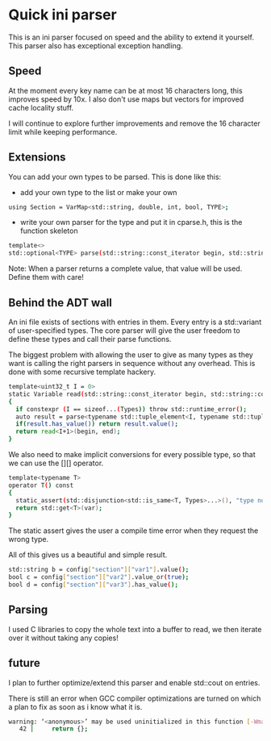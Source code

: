 # Quick ini parser

This is an ini parser focused on speed and the ability to extend it yourself. This parser also has exceptional exception handling.

## Speed

At the moment every key name can be at most 16 characters long, this improves speed by 10x. I also don't use maps but vectors for improved cache locality stuff.

I will continue to explore further improvements and remove the 16 character limit while keeping performance.

## Extensions

You can add your own types to be parsed. This is done like this:
* add your own type to the list or make your own
```bash 
using Section = VarMap<std::string, double, int, bool, TYPE>;
```
* write your own parser for the type and put it in cparse.h, this is the function skeleton
```bash 
template<>
std::optional<TYPE> parse(std::string::const_iterator begin, std::string::const_iterator end) noexcept {}
```

Note: When a parser returns a complete value, that value will be used. Define them with care!

## Behind the ADT wall
An ini file exists of sections with entries in them. Every entry is a std::variant of user-specified types. The core parser will give the user freedom to define these types and call their parse functions.

The biggest problem with allowing the user to give as many types as they want is calling the right parsers in sequence without any overhead. This is done with some recursive template hackery.

```bash
template<uint32_t I = 0>  
static Variable read(std::string::const_iterator begin, std::string::const_iterator end)  
{  
  if constexpr (I == sizeof...(Types)) throw std::runtime_error();
  auto result = parse<typename std::tuple_element<I, typename std::tuple<Types...>>::type>(begin, end);  
  if(result.has_value()) return result.value();  
  return read<I+1>(begin, end);  
}
  ```

We also need to make implicit conversions for every possible type, so that we can use the [][] operator.

```bash
template<typename T>  
operator T() const  
{  
  static_assert(std::disjunction<std::is_same<T, Types>...>(), "type not supported");  
  return std::get<T>(var);  
}
  ```

The static assert gives the user a compile time error when they request the wrong type.

All of this gives us a beautiful and simple result.

```bash
std::string b = config["section"]["var1"].value();  
bool c = config["section"]["var2"].value_or(true);  
bool d = config["section"]["var3"].has_value();
  ```

## Parsing

I used C libraries to copy the whole text into a buffer to read, we then iterate over it without taking any copies!

## future
I plan to further optimize/extend this parser and enable std::cout on entries.

There is still an error when GCC compiler optimizations are turned on which a plan to fix as soon as i know what it is.

```bash
warning: ‘<anonymous>’ may be used uninitialized in this function [-Wmaybe-uninitialized]
   42 |     return {};
```

